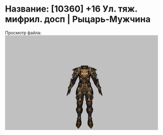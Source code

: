 # Название: [10360] +16 Ул. тяж. мифрил. досп | Рыцарь-Мужчина

Просмотр файла:
![p000021.png](p000021.png)